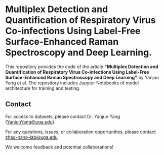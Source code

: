 # Multiplex Detection and Quantification of Respiratory Virus Co-infections Using Label-Free Surface-Enhanced Raman Spectroscopy and Deep Learning.

This repository provides the code of the article **"Multiplex Detection and Quantification of Respiratory Virus Co-infections Using Label-Free Surface-Enhanced Raman Spectroscopy and Deep Learning"** by Yanjun Yang et al. The repository includes Jupyter Notebooks of model architecture for training and testing.

## Contact

For access to datasets, please contact Dr. Yanjun Yang (YanjunYang@uga.edu).

For any questions, issues, or collaboration opportunities, please contact [zhao-nano-lab@uga.edu](mailto:zhao-nano-lab@uga.edu)  

We welcome feedback and potential collaborations!
